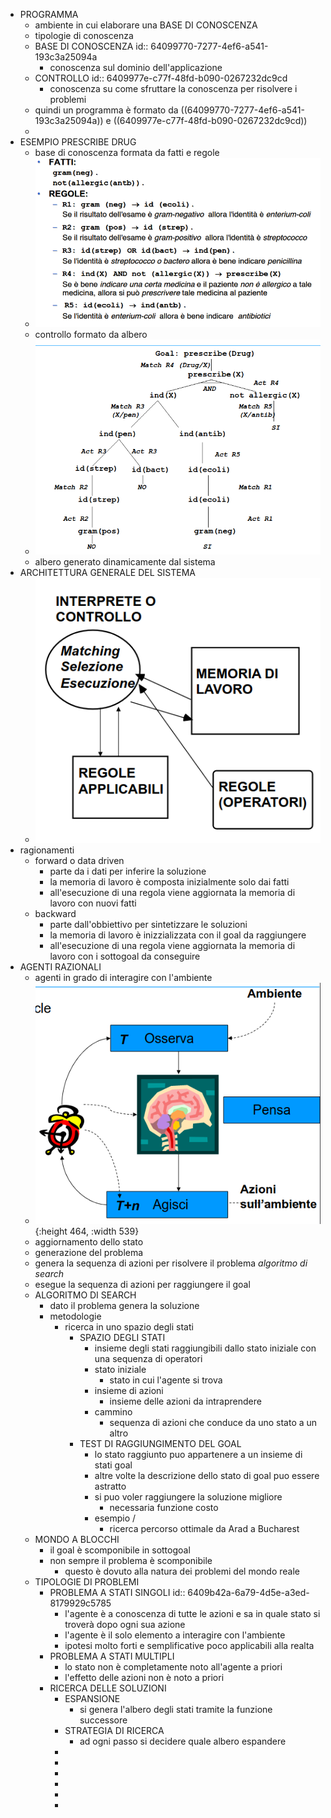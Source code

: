 - PROGRAMMA
	- ambiente in cui elaborare una BASE DI CONOSCENZA
	- tipologie di conoscenza
	- BASE DI CONOSCENZA
	  id:: 64099770-7277-4ef6-a541-193c3a25094a
		- conoscenza sul dominio dell'applicazione
	- CONTROLLO
	  id:: 6409977e-c77f-48fd-b090-0267232dc9cd
		- conoscenza su come sfruttare la conoscenza per risolvere i problemi
	- quindi un programma è formato da ((64099770-7277-4ef6-a541-193c3a25094a)) e ((6409977e-c77f-48fd-b090-0267232dc9cd))
	-
- ESEMPIO PRESCRIBE DRUG
	- base di conoscenza formata da fatti e regole
	- ![image.png](../assets/image_1678350828296_0.png)
	- controllo formato da albero
	- ![image.png](../assets/image_1678350884323_0.png)
	- albero generato dinamicamente dal sistema
- ARCHITETTURA GENERALE DEL SISTEMA
	- ![image.png](../assets/image_1678351961449_0.png)
- ragionamenti
	- forward o data driven
		- parte da i dati per inferire la soluzione
		- la memoria  di lavoro è composta inizialmente solo dai fatti
		- all'esecuzione di una regola viene aggiornata la memoria di lavoro con nuovi fatti
	- backward
		- parte dall'obbiettivo per sintetizzare le soluzioni
		- la memoria di lavoro è inizzializzata con il goal da raggiungere
		- all'esecuzione di una regola viene aggiornata la memoria di lavoro con i sottogoal da conseguire
- AGENTI RAZIONALI
	- agenti in grado di interagire con l'ambiente
	- ![image.png](../assets/image_1678352853974_0.png){:height 464, :width 539}
	- aggiornamento dello stato
	- generazione del problema
	- genera la sequenza di azioni per risolvere il problema *algoritmo di search*
	- esegue la sequenza di azioni per raggiungere il goal
	- ALGORITMO DI SEARCH
		- dato il problema genera la soluzione
		- metodologie
			- ricerca in uno spazio degli stati
				- SPAZIO DEGLI STATI
					- insieme degli stati raggiungibili dallo stato iniziale con una sequenza di operatori
					- stato iniziale
						- stato in cui l'agente si trova
					- insieme  di azioni
						- insieme delle azioni da intraprendere
					- cammino
						- sequenza di azioni che conduce da uno stato a un altro
				- TEST DI RAGGIUNGIMENTO DEL GOAL
					- lo stato raggiunto puo appartenere a un insieme di stati goal
					- altre volte la descrizione dello stato di goal puo essere astratto
					- si puo voler raggiungere la soluzione migliore
						- necessaria funzione costo
					- esempio /
						- ricerca percorso ottimale da Arad a Bucharest
	- MONDO A BLOCCHI
		- il goal è scomponibile in sottogoal
		- non sempre il problema è scomponibile
			- questo è dovuto alla natura dei problemi del mondo reale
	- TIPOLOGIE DI PROBLEMI
		- PROBLEMA A STATI SINGOLI
		  id:: 6409b42a-6a79-4d5e-a3ed-8179929c5785
			- l'agente è a conoscenza di tutte le azioni e sa in quale stato si troverà dopo ogni sua azione
			- l'agente è il solo elemento a interagire con l'ambiente
			- ipotesi molto forti e semplificative poco applicabili alla realta
		- PROBLEMA A STATI MULTIPLI
			- lo stato non è completamente noto all'agente a priori
			- l'effetto delle azioni non è noto a priori
		- RICERCA DELLE SOLUZIONI
			- ESPANSIONE
				- si genera l'albero degli stati tramite la funzione successore
			- STRATEGIA DI RICERCA
				- ad ogni passo si decidere quale albero espandere
			-
			-
			-
			-
			-
			-
